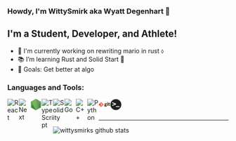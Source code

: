 ### Howdy, I'm WittySmirk aka Wyatt Degenhart 🤠

## I'm a Student, Developer, and Athlete!

- 🔎 I'm currently working on rewriting mario in rust ⬨
- 📚 I’m learning Rust and Solid Start 🦀
- 🥅 Goals: Get better at algo

### Languages and Tools:

<a href="https://reactjs.org/" target="_blank"><img align="left" alt="React" width="26px" src="https://upload.wikimedia.org/wikipedia/commons/thumb/a/a7/React-icon.svg/2300px-React-icon.svg.png" /></a>
<a href="https://nextjs.org/" target="_blank"><img align="left" alt="Next" width="26px" src="https://www.rlogical.com/wp-content/uploads/2021/08/Rlogical-Blog-Images-thumbnail.png" /></a>
<a href="https://nodejs.org/en/" target="_blank"><img align="left" alt="Node.js" width="26px" src="https://raw.githubusercontent.com/github/explore/80688e429a7d4ef2fca1e82350fe8e3517d3494d/topics/nodejs/nodejs.png" /></a>
<a href="https://www.typescriptlang.org/" target="_blank"><img align="left" alt="TypeScript" width="26px" src="https://iconape.com/wp-content/png_logo_vector/typescript.png" /></a>
<a href="https://soliditylang.org/" target="_blank"><img align="left" alt="Solidity" width="26px" src="https://cdn.icon-icons.com/icons2/2107/PNG/512/file_type_solidity_icon_130156.png" /></a>
<a href="https://go.dev/" target="_blank"><img align="left" alt="Go" width="26px" src="https://juststickers.in/wp-content/uploads/2016/07/go-programming-language.png" /></a>
<a href="https://www.cplusplus.com/" target="_blank"><img align="left" alt="C++" width="26px" src="https://upload.wikimedia.org/wikipedia/commons/thumb/1/18/ISO_C%2B%2B_Logo.svg/1822px-ISO_C%2B%2B_Logo.svg.png" /></a>
<a href="https://www.python.org/" target="_blank"><img align="left" alt="Python" width="26px" src="https://www.python.org/static/opengraph-icon-200x200.png" /></a>
<a hreg="https://git-scm.com/" target="_blank"><img align="left" alt="Git" width="26px" src="https://raw.githubusercontent.com/github/explore/80688e429a7d4ef2fca1e82350fe8e3517d3494d/topics/git/git.png" /></a>
<a href="https://www.gnu.org/software/bash/" target="_blank"><img align="left" alt="Terminal" width="26px" src="https://raw.githubusercontent.com/github/explore/80688e429a7d4ef2fca1e82350fe8e3517d3494d/topics/terminal/terminal.png" /></a>

<br />
<br />

---

<img align="left" alt="wittysmirks github stats" src="https://github-readme-stats.vercel.app/api?username=WittySmirk&show_icons=true&hide_border=true&theme=onedark" />

